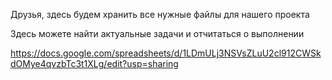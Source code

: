 Друзья, здесь будем хранить все нужные файлы для нашего проекта

Здесь можете найти актуальные задачи и отчитаться о выполнении

https://docs.google.com/spreadsheets/d/1LDmULj3NSVsZLuU2cl912CWSkdOMye4qvzbTc3t1XLg/edit?usp=sharing
